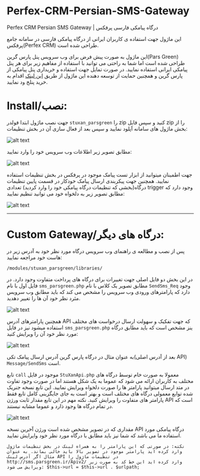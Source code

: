 # Perfex-CRM-Persian-SMS-Gateway
Perfex CRM Persian SMS Gateway | درگاه پیامکی فارسی پرفکس

این ماژول جهت استفاده ی کاربران ایرانی از درگاه پیامکی فارسی در سامانه جامع پرفکس(Perfex CRM) طراحی شده است.

این ماژول به صورت پیش فرض برای وب سرویس پنل پارس گرین(Pars Green) طراحی شده است اما شما به راحتی می توانید با استفاده از مفاهیم زیر برای هر پنل پیامکی ایرانی استفاده نمایید.
در صورت تمایل جهت استفاده و خریداری پنل پیامکی از پارس گرین و همچنین حمایت از توسعه دهنده این ماژول از طریق [این لینک](http://login.parsgreen.com/account/signup?uc=1r6i) اقدام به خرید پنلخ ود نمایید.

# Install/نصب:

جهت نصب ماژول ابتدا فولدر `stuxan_parsgreen` را zip کنید و سپس فایل zip   را از بخش ماژول های سامانه آپلود نمایید و سپس بعد از فعال سازی آن در بخش تنظیمات:

![alt text](https://file.stuxan.ir/stuxan_parsgreen_sms_2.png)

مطابق تصویر زیر اطلاعات وب سرویس خود را وارد نمایید:

![alt text](https://file.stuxan.ir/stuxan_parsgreen_sms_1.png)

جهت اطمینان میتوانید از ابزار تست پیامک موجود در پرفکس در بخش تنظیمات استفاده نمایید.
همچنین جهت پیکربندی ارسال پیامک خودکار در قسمت پایین تنظیمات درگاه(بخشی که تنظیمات درگاه پیامکی خود را وارد کردید) تعدادی trigger وجود دارد که مطابق تصویر زیر به دلخواه خود می توانید تنظیم نمایید:

![alt text](https://file.stuxan.ir/stuxan_parsgreen_sms_3.png)

---

# Custom Gateway/درگاه های دیگر:

پس از نصب و مطالعه ی راهنمای وب سرویس درگاه مورد نظر خود به آدرس زیر در هاست خود مراجعه نمایید:

`/modules/stuxan_parsgreen/libraries/`

در این بخش دو فایل اصلی جهت تغییرات برای درگاه های پرداخت متفاوت وجود دارد. در فایل اول با نام `sms_parsgreen.php` مطابق تصویر یک کلاس با نام `SendSms_Req` وجود دارد که پارامترهای ورودی وب سرویس را مشخص می کند که باید مطابق وب سرویس مئرد نظر خود آن ها را تغییر دهدید.

![alt text](https://file.stuxan.ir/stuxan_parsgreen_sms_4.png)

همچنین پارامترهای آدرس API که جهت تفکیک و سهولت ارسال درخواست های مختلف استفاده میشود نیز در فایل `sms_parsgreen.php` ینز مشخص است که باید مطابق درگاه مورد نظر خود آن را ویرایش کنید:

![alt text](https://file.stuxan.ir/stuxan_parsgreen_sms_5.png?)

به عنوان مثال در درگاه پارس گرین آدرس ارسال پیامک تکی(بعد از آدرس اصلی API) `Message/SendSms` است.

تابع `call` موجود در فایل `StuXanApi.php` معمولا به صورت خام توسط درگاه های مختلف به کاربران ارائه می شود که عموما به یک شکل هستند اما در صورت وجود تفاوت در متد ارسال میتوانید پارامتر ها را صورت دلخواه ویرایش نمایید. این تابع نسخه جنریک شده توابع معمولی درگاه های مختلف است و بهتر است به جای جایگزینی کامل تابع فقط پارامتر های متفاوت را ویرایش کنید. نکته مهم در این تابع مقدار ثابت ورژن API است که در تمام درگاه ها وجود ذارد و عموما مشابه نیستند.

![alt text](https://file.stuxan.ir/stuxan_parsgreen_sms_6.jpg)

مقداری که در تصویر مشخص شده است ورژن آخرین نسخه API درگاه پیامکی مورد استفاده ما می باشد که شما نیز باید مطابق با درگاه مورد نظر خود وایرایش نمایید.

`نکته: در صورتی که این پارامتر را به همراه لینک در بخش تنظیمات ماژول وارد کرده اید پارامتر موجود در تصویر بالا باید خالی بماند. به عنوان مثال اگر آدرس لینک API در تنظیمات ماژول را http://sms.parsgreen.ir/Apiv2/ وارد کرده اید این خط کد به صورت زیر ویرایش می شود:
$this->url = $this->url . $urlpath;`

